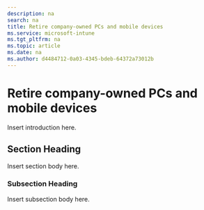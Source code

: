 ```yaml
---
description: na
search: na
title: Retire company-owned PCs and mobile devices
ms.service: microsoft-intune
ms.tgt_pltfrm: na
ms.topic: article
ms.date: na
ms.author: d4484712-0a03-4345-bdeb-64372a73012b
---
```

# Retire company-owned PCs and mobile devices
Insert introduction here.

## Section Heading
Insert section body here.

### Subsection Heading
Insert subsection body here.

